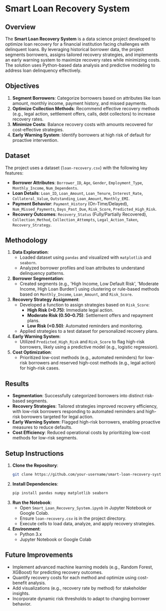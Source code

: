 # Smart Loan Recovery System

## Overview
The **Smart Loan Recovery System** is a data science project developed to optimize loan recovery for a financial institution facing challenges with delinquent loans. By leveraging historical borrower data, the project segments borrowers, assigns tailored recovery strategies, and implements an early warning system to maximize recovery rates while minimizing costs. The solution uses Python-based data analysis and predictive modeling to address loan delinquency effectively.

## Objectives
1. **Segment Borrowers**: Categorize borrowers based on attributes like loan amount, monthly income, payment history, and missed payments.
2. **Optimize Collection Methods**: Recommend effective recovery methods (e.g., legal action, settlement offers, calls, debt collectors) to increase recovery rates.
3. **Minimize Costs**: Balance recovery costs with amounts recovered for cost-effective strategies.
4. **Early Warning System**: Identify borrowers at high risk of default for proactive intervention.

## Dataset
The project uses a dataset (`loan-recovery.csv`) with the following key features:
- **Borrower Attributes**: `Borrower_ID`, `Age`, `Gender`, `Employment_Type`, `Monthly_Income`, `Num_Dependents`.
- **Loan Details**: `Loan_ID`, `Loan_Amount`, `Loan_Tenure`, `Interest_Rate`, `Collateral_Value`, `Outstanding_Loan_Amount`, `Monthly_EMI`.
- **Payment Behavior**: `Payment_History` (On-Time/Delayed), `Num_Missed_Payments`, `Days_Past_Due`, `Risk_Score`, `Predicted_High_Risk`.
- **Recovery Outcomes**: `Recovery_Status` (Fully/Partially Recovered), `Collection_Method`, `Collection_Attempts`, `Legal_Action_Taken`, `Recovery_Strategy`.

## Methodology
1. **Data Exploration**:
   - Loaded dataset using `pandas` and visualized with `matplotlib` and `seaborn`.
   - Analyzed borrower profiles and loan attributes to understand delinquency patterns.
2. **Borrower Segmentation**:
   - Created segments (e.g., 'High Income, Low Default Risk', 'Moderate Income, High Loan Burden') using clustering or rule-based methods based on `Monthly_Income`, `Loan_Amount`, and `Risk_Score`.
3. **Recovery Strategy Assignment**:
   - Developed a function to assign strategies based on `Risk_Score`:
     - **High Risk (>0.75)**: Immediate legal action.
     - **Moderate Risk (0.50–0.75)**: Settlement offers and repayment plans.
     - **Low Risk (<0.50)**: Automated reminders and monitoring.
   - Applied strategies to a test dataset for personalized recovery plans.
4. **Early Warning System**:
   - Utilized `Predicted_High_Risk` and `Risk_Score` to flag high-risk borrowers, likely using a predictive model (e.g., logistic regression).
5. **Cost Optimization**:
   - Prioritized low-cost methods (e.g., automated reminders) for low-risk borrowers and reserved high-cost methods (e.g., legal action) for high-risk cases.

## Results
- **Segmentation**: Successfully categorized borrowers into distinct risk-based segments.
- **Recovery Strategies**: Tailored strategies improved recovery efficiency, with low-risk borrowers responding to automated reminders and high-risk borrowers targeted for legal action.
- **Early Warning System**: Flagged high-risk borrowers, enabling proactive measures to reduce defaults.
- **Cost Efficiency**: Reduced operational costs by prioritizing low-cost methods for low-risk segments.

## Setup Instructions
1. **Clone the Repository**:
   ```bash
   git clone https://github.com/your-username/smart-loan-recovery-system.git
   ```
2. **Install Dependencies**:
   ```bash
   pip install pandas numpy matplotlib seaborn
   ```
3. **Run the Notebook**:
   - Open `Smart_Loan_Recovery_System.ipynb` in Jupyter Notebook or Google Colab.
   - Ensure `loan-recovery.csv` is in the project directory.
   - Execute cells to load data, analyze, and apply recovery strategies.
4. **Environment**:
   - Python 3.x
   - Jupyter Notebook or Google Colab

## Future Improvements
- Implement advanced machine learning models (e.g., Random Forest, XGBoost) for predicting recovery outcomes.
- Quantify recovery costs for each method and optimize using cost-benefit analysis.
- Add visualizations (e.g., recovery rate by method) for stakeholder insights.
- Incorporate dynamic risk thresholds to adapt to changing borrower behavior.

